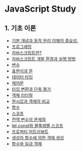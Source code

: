 # JavaScript Study

## 1. 기초 이론

- [기본 개념과 동작 원리 이해의 중요성.](https://github.com/RyuJungSik/JS-Study/blob/main/(00)%EA%B8%B0%EB%B3%B8%20%EA%B0%9C%EB%85%90%EA%B3%BC%20%EB%8F%99%EC%9E%91%20%EC%9B%90%EB%A6%AC%20%EC%9D%B4%ED%95%B4%EC%9D%98%20%EC%A4%91%EC%9A%94%EC%84%B1.md)
- [프로그래밍](https://github.com/RyuJungSik/JS-Study/blob/main/(01)%ED%94%84%EB%A1%9C%EA%B7%B8%EB%9E%98%EB%B0%8D.md)
- [자바스크립트란?](https://github.com/RyuJungSik/JS-Study/blob/main/(02)%EC%9E%90%EB%B0%94%EC%8A%A4%ED%81%AC%EB%A6%BD%ED%8A%B8%EB%9E%80%3F.md)
- [자바스크립트 개발 환경과 실행 방법](https://github.com/RyuJungSik/JS-Study/blob/main/(03)%EC%9E%90%EB%B0%94%EC%8A%A4%ED%81%AC%EB%A6%BD%ED%8A%B8%20%EA%B0%9C%EB%B0%9C%20%ED%99%98%EA%B2%BD%EA%B3%BC%20%EC%8B%A4%ED%96%89%20%EB%B0%A9%EB%B2%95.md)
- [변수](https://github.com/RyuJungSik/JS-Study/blob/main/(04)%EB%B3%80%EC%88%98.md)
- [표현식과 문](https://github.com/RyuJungSik/JS-Study/blob/main/(05)%ED%91%9C%ED%98%84%EC%8B%9D%EA%B3%BC%20%EB%AC%B8.md)
- [데이터 타입](https://github.com/RyuJungSik/JS-Study/blob/main/(06)%EB%8D%B0%EC%9D%B4%ED%84%B0%20%ED%83%80%EC%9E%85.md)
- [제어문](https://github.com/RyuJungSik/JS-Study/blob/main/(08)%EC%A0%9C%EC%96%B4%EB%AC%B8.md)
- [타입 변환과 단축 평가](https://github.com/RyuJungSik/JS-Study/blob/main/(09)%ED%83%80%EC%9E%85%20%EB%B3%80%ED%99%98%EA%B3%BC%20%EB%8B%A8%EC%B6%95%20%ED%8F%89%EA%B0%80.md)
- [객체 리터럴](https://github.com/RyuJungSik/JS-Study/blob/main/(10)%EA%B0%9D%EC%B2%B4%20%EB%A6%AC%ED%84%B0%EB%9F%B4.md)
- [원시값과 객체의 비교](https://github.com/RyuJungSik/JS-Study/blob/main/(11)%EC%9B%90%EC%8B%9C%EA%B0%92%EA%B3%BC%20%EA%B0%9D%EC%B2%B4%EC%9D%98%20%EB%B9%84%EA%B5%90.md)
- [함수](https://github.com/RyuJungSik/JS-Study/blob/main/(12)%ED%95%A8%EC%88%98.md)
- [스코프](https://github.com/RyuJungSik/JS-Study/blob/main/(13)%EC%8A%A4%EC%BD%94%ED%94%84.md)
- [전역 변수의 문제점](https://github.com/RyuJungSik/JS-Study/blob/main/(14)%EC%A0%84%EC%97%AD%20%EB%B3%80%EC%88%98%EC%9D%98%20%EB%AC%B8%EC%A0%9C%EC%A0%90.md)
- [let,const와 블록레벨 스코프](https://github.com/RyuJungSik/JS-Study/blob/main/(15)%20let%20const%EC%99%80%20%EB%B8%94%EB%A1%9D%EB%A0%88%EB%B2%A8%20%EC%8A%A4%EC%BD%94%ED%94%84.md)
- [프로퍼티 어트리뷰트](https://github.com/RyuJungSik/JS-Study/blob/main/(16)%ED%94%84%EB%A1%9C%ED%8D%BC%ED%8B%B0%20%EC%96%B4%ED%8A%B8%EB%A6%AC%EB%B7%B0%ED%8A%B8.md)
- [생성자 함수에 의한 객체 생성](https://github.com/RyuJungSik/JS-Study/blob/main/(17)%EC%83%9D%EC%84%B1%EC%9E%90%20%ED%95%A8%EC%88%98%EC%97%90%20%EC%9D%98%ED%95%9C%20%EA%B0%9D%EC%B2%B4%20%EC%83%9D%EC%84%B1.md)
- [함수와 일급 객체](https://github.com/RyuJungSik/JS-Study/blob/main/(18)%ED%95%A8%EC%88%98%EC%99%80%20%EC%9D%BC%EA%B8%89%20%EA%B0%9D%EC%B2%B4.md)
